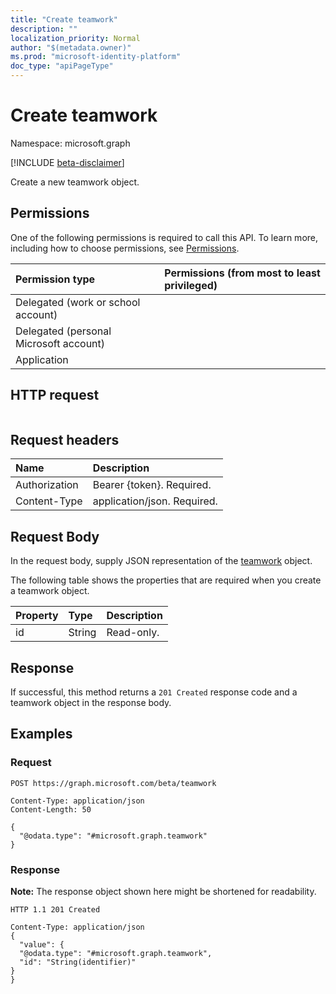 ```yaml
---
title: "Create teamwork"
description: ""
localization_priority: Normal
author: "$(metadata.owner)"
ms.prod: "microsoft-identity-platform"
doc_type: "apiPageType"
---
```


# Create teamwork

Namespace: microsoft.graph

[!INCLUDE [beta-disclaimer](../../includes/beta-disclaimer.md)]

Create a new teamwork object.

## Permissions

One of the following permissions is required to call this API. To learn more, including how to choose permissions, see [Permissions](/graph/permissions-reference).

| Permission type                        | Permissions (from most to least privileged) |
| :------------------------------------- | :------------------------------------------ |
| Delegated (work or school account)     |                                             |
| Delegated (personal Microsoft account) |                                             |
| Application                            |                                             |

## HTTP request

<!-- {
  "blockType": "ignored"
}
-->

```http

```

## Request headers

| Name          | Description                 |
| :------------ | :-------------------------- |
| Authorization | Bearer {token}. Required.   |
| Content-Type  | application/json. Required. |

## Request Body

In the request body, supply JSON representation of the [teamwork](../resources/-teamwork.md) object.

<!-- Actions and Functions -->

<!-- CRUD Methods -->

The following table shows the properties that are required when you create a teamwork object.

| Property | Type   | Description |
| :------- | :----- | :---------- |
| id       | String | Read-only.  |

## Response

If successful, this method returns a `201 Created` response code and a teamwork object in the response body.

## Examples

### Request

<!-- {
  "blockType": "request",
  "name": "create_teamwork"
}
-->

```http
POST https://graph.microsoft.com/beta/teamwork

Content-Type: application/json
Content-Length: 50

{
  "@odata.type": "#microsoft.graph.teamwork"
}

```

### Response

**Note:** The response object shown here might be shortened for readability.

<!-- {
  "blockType": "response",
  "truncated": true,
  "@odata.type": "Microsoft.Teams.GraphSvc.teamwork"
}
-->

```http
HTTP 1.1 201 Created

Content-Type: application/json
{
  "value": {
  "@odata.type": "#microsoft.graph.teamwork",
  "id": "String(identifier)"
}
}

```
